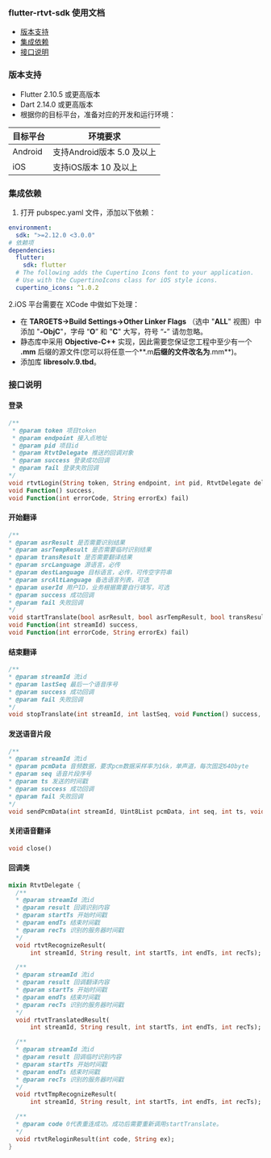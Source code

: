 ### flutter-rtvt-sdk 使用文档
- [版本支持](#版本支持)
- [集成依赖](#集成依赖)
- [接口说明](#接口说明)

### 版本支持
- Flutter 2.10.5 或更高版本
- Dart 2.14.0 或更高版本
- 根据你的目标平台，准备对应的开发和运行环境：

| 目标平台 | 环境要求 |
| --- | --- |
| Android   | 支持Android版本 5.0 及以上  |
| iOS   | 支持iOS版本 10 及以上  |


### 集成依赖
1. 打开 pubspec.yaml 文件，添加以下依赖：
```yaml  {.line-numbers}
environment:
  sdk: ">=2.12.0 <3.0.0"
# 依赖项
dependencies:
  flutter:
    sdk: flutter
  # The following adds the Cupertino Icons font to your application.
  # Use with the CupertinoIcons class for iOS style icons.
  cupertino_icons: ^1.0.2
```

2.iOS 平台需要在 XCode 中做如下处理：
- 在 **TARGETS->Build Settings->Other Linker Flags** （选中 "**ALL**" 视图）中添加 "**-ObjC**"，字母 “**O**” 和 "**C**" 大写，符号 “**-**” 请勿忽略。
- 静态库中采用 **Objective-C++** 实现，因此需要您保证您工程中至少有一个 **.mm** 后缀的源文件(您可以将任意一个**.m**后缀的文件改名为**.mm**)。
- 添加库 **libresolv.9.tbd**。


###  接口说明
#### 登录
```dart {.line-numbers}
/**
 * @param token 项目token
 * @param endpoint 接入点地址
 * @param pid 项目id
 * @param RtvtDelegate 推送的回调对象
 * @param success 登录成功回调
 * @param fail 登录失败回调
*/
void rtvtLogin(String token, String endpoint, int pid, RtvtDelegate delegate,
void Function() success,
void Function(int errorCode, String errorEx) fail)
```

#### 开始翻译
```dart {.line-numbers}
/**
* @param asrResult 是否需要识别结果
* @param asrTempResult 是否需要临时识别结果
* @param transResult 是否需要翻译结果
* @param srcLanguage 源语言，必传
* @param destLanguage 目标语言，必传，可传空字符串
* @param srcAltLanguage 备选语言列表，可选
* @param userId 用户ID，业务根据需要自行填写，可选
* @param success 成功回调
* @param fail 失败回调
*/
void startTranslate(bool asrResult, bool asrTempResult, bool transResult, String srcLanguage, String destLanguage, List[String] srcAltLanguage, String userId,
void Function(int streamId) success,
void Function(int errorCode, String errorEx) fail)
```
#### 结束翻译
```dart {.line-numbers}
/**
* @param streamId 流id
* @param lastSeq 最后一个语音序号
* @param success 成功回调
* @param fail 失败回调
*/
void stopTranslate(int streamId, int lastSeq, void Function() success, void Function(int errorCode, String errorEx) fail)
```
#### 发送语音片段
```dart {.line-numbers}
/**
* @param streamId 流id
* @param pcmData 音频数据，要求pcm数据采样率为16k，单声道，每次固定640byte
* @param seq 语音片段序号
* @param ts 发送的时间戳
* @param success 成功回调
* @param fail 失败回调
*/
void sendPcmData(int streamId, Uint8List pcmData, int seq, int ts, void Function() success, void Function(int errorCode, String errorEx) fail)
```

#### 关闭语音翻译
```dart {.line-numbers}
void close()
```
#### 回调类
```dart {.line-numbers}
mixin RtvtDelegate {
  /**
  * @param streamId 流id
  * @param result 回调识别内容
  * @param startTs 开始时间戳
  * @param endTs 结束时间戳
  * @param recTs 识别的服务器时间戳
  */
  void rtvtRecognizeResult(
      int streamId, String result, int startTs, int endTs, int recTs);

  /**
  * @param streamId 流id
  * @param result 回调翻译内容
  * @param startTs 开始时间戳
  * @param endTs 结束时间戳
  * @param recTs 识别的服务器时间戳
  */
  void rtvtTranslatedResult(
      int streamId, String result, int startTs, int endTs, int recTs);

  /**
  * @param streamId 流id
  * @param result 回调临时识别内容
  * @param startTs 开始时间戳
  * @param endTs 结束时间戳
  * @param recTs 识别的服务器时间戳
  */
  void rtvtTmpRecognizeResult(
      int streamId, String result, int startTs, int endTs, int recTs);

  /**
  * @param code 0代表重连成功。成功后需要重新调用startTranslate。
  */
  void rtvtReloginResult(int code, String ex);
}
```
